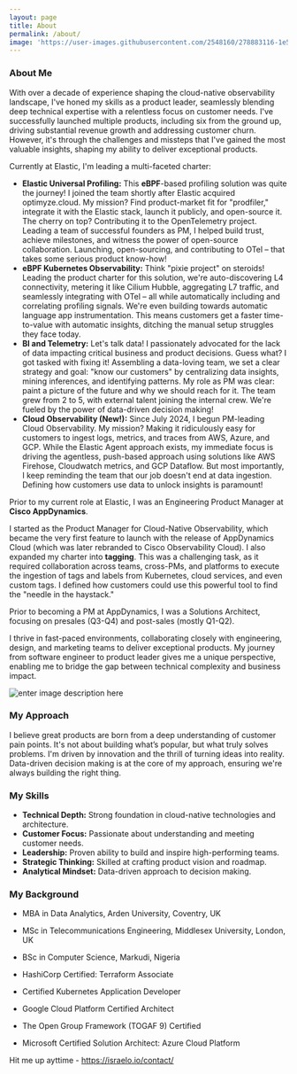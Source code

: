 ```yaml
---
layout: page
title: About
permalink: /about/
image: 'https://user-images.githubusercontent.com/2548160/278883116-1e5ec95c-7e32-4de7-9f36-2a57c8a4d1f7.png'
---
```


### About Me

With over a decade of experience shaping the cloud-native observability landscape, I've honed my skills as a product leader, seamlessly blending deep technical expertise with a relentless focus on customer needs. I've successfully launched multiple products, including six from the ground up, driving substantial revenue growth and addressing customer churn. However, it's through the challenges and missteps that I've gained the most valuable insights, shaping my ability to deliver exceptional products.

Currently at Elastic, I'm leading a multi-faceted charter: 

-   **Elastic Universal Profiling:** This **eBPF**-based profiling solution was quite the journey! I joined the team shortly after Elastic acquired optimyze.cloud. My mission? Find product-market fit for "prodfiler," integrate it with the Elastic stack, launch it publicly, and open-source it. The cherry on top? Contributing it to the OpenTelemetry project. Leading a team of successful founders as PM, I helped build trust, achieve milestones, and witness the power of open-source collaboration. Launching, open-sourcing, and contributing to OTel – that takes some serious product know-how!
-   **eBPF Kubernetes Observability:** Think "pixie project" on steroids! Leading the product charter for this solution, we're auto-discovering L4 connectivity, metering it like Cilium Hubble, aggregating L7 traffic, and seamlessly integrating with OTel – all while automatically including and correlating profiling signals. We're even building towards automatic language app instrumentation. This means customers get a faster time-to-value with automatic insights, ditching the manual setup struggles they face today.
-   **BI and Telemetry:** Let's talk data! I passionately advocated for the lack of data impacting critical business and product decisions. Guess what? I got tasked with fixing it! Assembling a data-loving team, we set a clear strategy and goal: "know our customers" by centralizing data insights, mining inferences, and identifying patterns. My role as PM was clear: paint a picture of the future and why we should reach for it. The team grew from 2 to 5, with external talent joining the internal crew. We're fueled by the power of data-driven decision making!
-   **Cloud Observability (New!):** Since July 2024, I begun PM-leading Cloud Observability. My mission? Making it ridiculously easy for customers to ingest logs, metrics, and traces from AWS, Azure, and GCP. While the Elastic Agent approach exists, my immediate focus is driving the agentless, push-based approach using solutions like AWS Firehose, Cloudwatch metrics, and GCP Dataflow. But most importantly, I keep reminding the team that our job doesn't end at data ingestion. Defining how customers use data to unlock insights is paramount!

Prior to my current role at Elastic, I was an Engineering Product Manager at **Cisco AppDynamics**.

I started as the Product Manager for Cloud-Native Observability, which became the very first feature to launch with the release of AppDynamics Cloud (which was later rebranded to Cisco Observability Cloud). I also expanded my charter into **tagging**. This was a challenging task, as it required collaboration across teams, cross-PMs, and platforms to execute the ingestion of tags and labels from Kubernetes, cloud services, and even custom tags. I defined how customers could use this powerful tool to find the "needle in the haystack." 

Prior to becoming a PM at AppDynamics, I was a Solutions Architect, focusing on presales (Q3-Q4) and post-sales (mostly Q1-Q2).  

I thrive in fast-paced environments, collaborating closely with engineering, design, and marketing teams to deliver exceptional products. My journey from software engineer to product leader gives me a unique perspective, enabling me to bridge the gap between technical complexity and business impact.


![enter image description here](https://user-images.githubusercontent.com/2548160/220749559-b16a0aac-9624-42b3-ab61-0c87a7cc326c.jpg#wide)

### My Approach

I believe great products are born from a deep understanding of customer pain points. It's not about building what’s popular, but what truly solves problems. I'm driven by innovation and the thrill of turning ideas into reality. Data-driven decision making is at the core of my approach, ensuring we're always building the right thing.

### My Skills

-   **Technical Depth:** Strong foundation in cloud-native technologies and architecture.
-   **Customer Focus:** Passionate about understanding and meeting customer needs.
-   **Leadership:** Proven ability to build and inspire high-performing teams.
-   **Strategic Thinking:** Skilled at crafting product vision and roadmap.
-   **Analytical Mindset:** Data-driven approach to decision making.

### My Background

-   MBA in Data Analytics, Arden University, Coventry, UK
    
-   MSc in Telecommunications Engineering, Middlesex University, London, UK
    
-   BSc in Computer Science, Markudi, Nigeria
    
-   HashiCorp Certified: Terraform Associate
    
-   Certified Kubernetes Application Developer
    
-   Google Cloud Platform Certified Architect
    
-   The Open Group Framework (TOGAF 9) Certified
    
-   Microsoft Certified Solution Architect: Azure Cloud Platform
    

Hit me up ayttime - https://israelo.io/contact/
